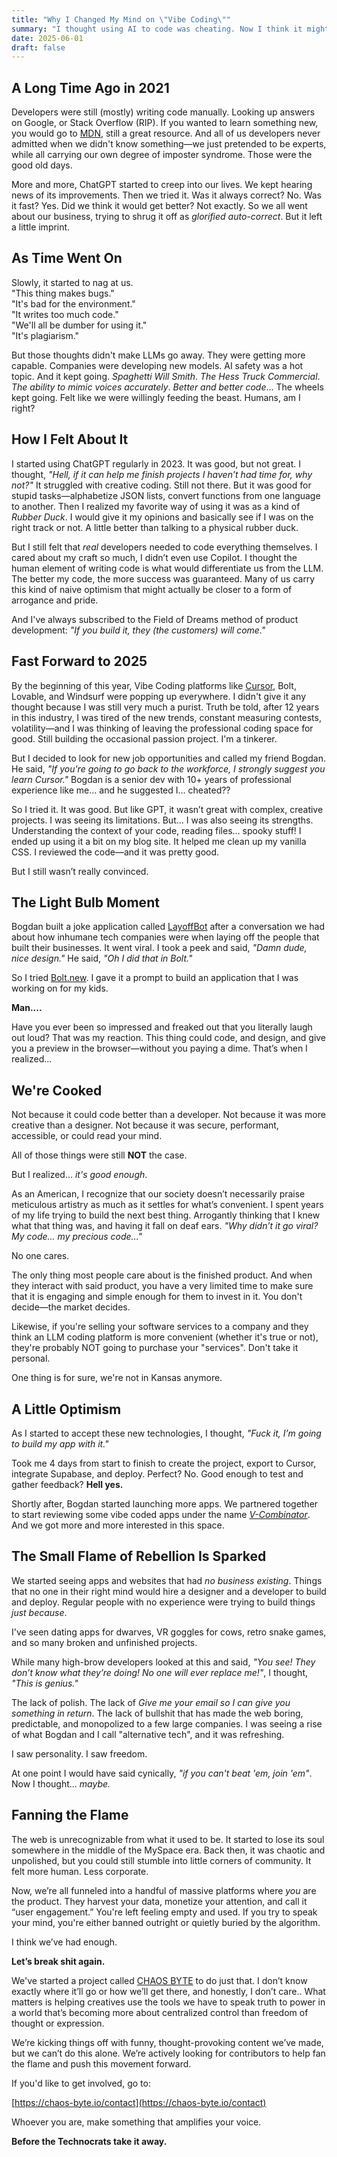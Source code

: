 ```yaml
---
title: "Why I Changed My Mind on \"Vibe Coding\""
summary: "I thought using AI to code was cheating. Now I think it might be the future. This is my personal journey from purist to punk, and why I’m rooting for the weird web to make a comeback."
date: 2025-06-01
draft: false
---
```


## A Long Time Ago in 2021

Developers were still (mostly) writing code manually. Looking up answers on Google, or Stack Overflow (RIP). If you wanted to learn something new, you would go to [MDN](https://developer.mozilla.org/), still a great resource. And all of us developers never admitted when we didn't know something—we just pretended to be experts, while all carrying our own degree of imposter syndrome. Those were the good old days.

More and more, ChatGPT started to creep into our lives. We kept hearing news of its improvements. Then we tried it. Was it always correct? No. Was it fast? Yes. Did we think it would get better? Not exactly. So we all went about our business, trying to shrug it off as *glorified auto-correct*. But it left a little imprint.

## As Time Went On

Slowly, it started to nag at us.  
"This thing makes bugs."  
"It's bad for the environment."  
"It writes too much code."  
"We'll all be dumber for using it."  
"It's plagiarism."

But those thoughts didn't make LLMs go away. They were getting more capable. Companies were developing new models. AI safety was a hot topic. And it kept going. *Spaghetti Will Smith*. *The Hess Truck Commercial*. *The ability to mimic voices accurately*. *Better and better code*... The wheels kept going. Felt like we were willingly feeding the beast. Humans, am I right?

## How I Felt About It

I started using ChatGPT regularly in 2023. It was good, but not great. I thought, *"Hell, if it can help me finish projects I haven’t had time for, why not?"* It struggled with creative coding. Still not there. But it was good for stupid tasks—alphabetize JSON lists, convert functions from one language to another. Then I realized my favorite way of using it was as a kind of *Rubber Duck*. I would give it my opinions and basically see if I was on the right track or not. A little better than talking to a physical rubber duck.

But I still felt that *real* developers needed to code everything themselves. I cared about my craft so much, I didn’t even use Copilot. I thought the human element of writing code is what would differentiate us from the LLM. The better my code, the more success was guaranteed. Many of us carry this kind of naive optimism that might actually be closer to a form of arrogance and pride.

And I've always subscribed to the Field of Dreams method of product development: *"If you build it, they (the customers) will come."*

## Fast Forward to 2025

By the beginning of this year, Vibe Coding platforms like [Cursor](https://www.cursor.sh), Bolt, Lovable, and Windsurf were popping up everywhere. I didn't give it any thought because I was still very much a purist. Truth be told, after 12 years in this industry, I was tired of the new trends, constant measuring contests, volatility—and I was thinking of leaving the professional coding space for good. Still building the occasional passion project. I'm a tinkerer.

But I decided to look for new job opportunities and called my friend Bogdan. He said, *"If you're going to go back to the workforce, I strongly suggest you learn Cursor."* Bogdan is a senior dev with 10+ years of professional experience like me... and he suggested I... cheated??

So I tried it. It was good. But like GPT, it wasn’t great with complex, creative projects. I was seeing its limitations. But... I was also seeing its strengths. Understanding the context of your code, reading files... spooky stuff! I ended up using it a bit on my blog site. It helped me clean up my vanilla CSS. I reviewed the code—and it was pretty good. 

But I still wasn’t really convinced.

## The Light Bulb Moment

Bogdan built a joke application called [LayoffBot](https://layoffbot.ai/) after a conversation we had about how inhumane tech companies were when laying off the people that built their businesses. It went viral. I took a peek and said, *"Damn dude, nice design."* He said, *"Oh I did that in Bolt."*

So I tried [Bolt.new](https://bolt.new). I gave it a prompt to build an application that I was working on for my kids.

**Man....**

Have you ever been so impressed and freaked out that you literally laugh out loud? That was my reaction. This thing could code, and design, and give you a preview in the browser—without you paying a dime. That’s when I realized...

## We're Cooked

Not because it could code better than a developer. Not because it was more creative than a designer. Not because it was secure, performant, accessible, or could read your mind.

All of those things were still **NOT** the case.

But I realized... *it's good enough*.

As an American, I recognize that our society doesn’t necessarily praise meticulous artistry as much as it settles for what’s convenient. I spent years of my life trying to build the next best thing. Arrogantly thinking that I knew what that thing was, and having it fall on deaf ears. *"Why didn’t it go viral? My code... my precious code..."*

No one cares.

The only thing most people care about is the finished product. And when they interact with said product, you have a very limited time to make sure that it is engaging and simple enough for them to invest in it. You don't decide—the market decides.

Likewise, if you're selling your software services to a company and they think an LLM coding platform is more convenient (whether it's true or not), they're probably NOT going to purchase your "services". Don't take it personal. 

One thing is for sure, we're not in Kansas anymore. 

## A Little Optimism

As I started to accept these new technologies, I thought, *"Fuck it, I’m going to build my app with it."*

Took me 4 days from start to finish to create the project, export to Cursor, integrate Supabase, and deploy. Perfect? No. Good enough to test and gather feedback? **Hell yes.**

Shortly after, Bogdan started launching more apps. We partnered together to start reviewing some vibe coded apps under the name *[V-Combinator](https://v-combinator.com)*. And we got more and more interested in this space.

## The Small Flame of Rebellion Is Sparked

We started seeing apps and websites that had *no business existing*. Things that no one in their right mind would hire a designer and a developer to build and deploy. Regular people with no experience were trying to build things *just because*. 

I've seen dating apps for dwarves, VR goggles for cows, retro snake games, and so many broken and unfinished projects.

While many high-brow developers looked at this and said, *"You see! They don’t know what they’re doing! No one will ever replace me!"*, I thought, *"This is genius."*

The lack of polish. The lack of *Give me your email so I can give you something in return*. The lack of bullshit that has made the web boring, predictable, and monopolized to a few large companies. I was seeing a rise of what Bogdan and I call "alternative tech", and it was refreshing.

I saw personality. I saw freedom. 

At one point I would have said cynically, *"if you can't beat 'em, join 'em"*.  
Now I thought... *maybe.*

## Fanning the Flame

The web is unrecognizable from what it used to be. It started to lose its soul somewhere in the middle of the MySpace era. Back then, it was chaotic and unpolished, but you could still stumble into little corners of community. It felt more human. Less corporate.

Now, we’re all funneled into a handful of massive platforms where *you* are the product. They harvest your data, monetize your attention, and call it “user engagement.” You're left feeling empty and used. If you try to speak your mind, you're either banned outright or quietly buried by the algorithm.

I think we’ve had enough.

**Let’s break shit again.**

We've started a project called [CHAOS BYTE](https://chaos-byte.io) to do just that. I don’t know exactly where it’ll go or how we’ll get there, and honestly, I don’t care.. What matters is helping creatives use the tools we have to speak truth to power in a world that’s becoming more about centralized control than freedom of thought or expression.

We’re kicking things off with funny, thought-provoking content we’ve made, but we can’t do this alone. We’re actively looking for contributors to help fan the flame and push this movement forward.

If you'd like to get involved, go to:

[https://chaos-byte.io/contact](https://chaos-byte.io/contact)

Whoever you are, make something that amplifies your voice.

**Before the Technocrats take it away.**

